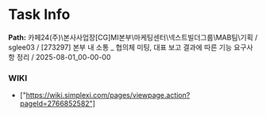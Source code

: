 # Task Info

**Path:** 카페24(주)\본사사업장\[CG]MI본부\마케팅센터\넥스트빌더그룹\MAB팀\기획 / sglee03 / [273297] 본부 내 소통 _ 협의체 미팅, 대표 보고 결과에 따른 기능 요구사항 정리 / 2025-08-01_00-00-00

### WIKI
- ["https://wiki.simplexi.com/pages/viewpage.action?pageId=2766852582"]

